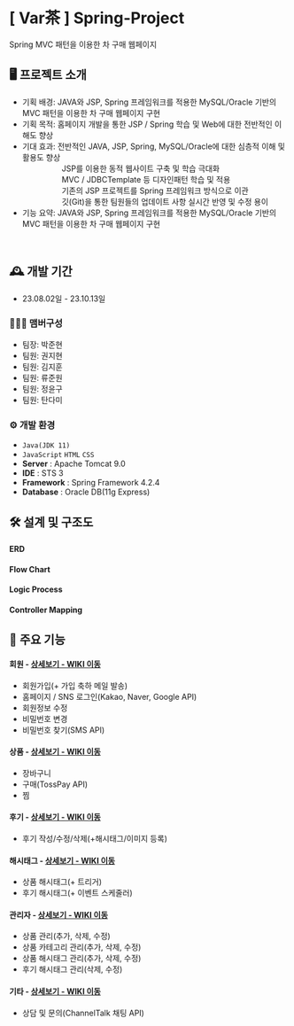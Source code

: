 # [ Var茶 ] Spring-Project
Spring MVC 패턴을 이용한 차 구매 웹페이지

## 🖥️ 프로젝트 소개
- 기획 배경:  JAVA와 JSP, Spring 프레임워크를 적용한 MySQL/Oracle 기반의 MVC 패턴을 이용한 차 구매 웹페이지 구현
- 기획 목적:  홈페이지 개발을 통한 JSP / Spring 학습 및 Web에 대한 전반적인 이해도 향상
- 기대 효과:  전반적인 JAVA, JSP, Spring, MySQL/Oracle에 대한 심층적 이해 및 활용도 향상<br>&nbsp;&nbsp;&nbsp;&nbsp;&nbsp;&nbsp;&nbsp;&nbsp;&nbsp;&nbsp;&nbsp;&nbsp;&nbsp;&nbsp;&nbsp;&nbsp;&nbsp;
             JSP를 이용한 동적 웹사이트 구축 및 학습 극대화<br>&nbsp;&nbsp;&nbsp;&nbsp;&nbsp;&nbsp;&nbsp;&nbsp;&nbsp;&nbsp;&nbsp;&nbsp;&nbsp;&nbsp;&nbsp;&nbsp;&nbsp;
             MVC / JDBCTemplate 등 디자인패턴 학습 및 적용<br>&nbsp;&nbsp;&nbsp;&nbsp;&nbsp;&nbsp;&nbsp;&nbsp;&nbsp;&nbsp;&nbsp;&nbsp;&nbsp;&nbsp;&nbsp;&nbsp;&nbsp;
             기존의 JSP 프로젝트를 Spring 프레임워크 방식으로 이관<br>&nbsp;&nbsp;&nbsp;&nbsp;&nbsp;&nbsp;&nbsp;&nbsp;&nbsp;&nbsp;&nbsp;&nbsp;&nbsp;&nbsp;&nbsp;&nbsp;&nbsp;
             깃(Git)을 통한 팀원들의 업데이트 사항 실시간 반영 및 수정 용이
- 기능 요약: JAVA와 JSP, Spring 프레임워크를 적용한 MySQL/Oracle 기반의 MVC 패턴을 이용한 차 구매 웹페이지 구현

<br>

## 🕰️ 개발 기간
* 23.08.02일 - 23.10.13일

### 🧑‍🤝‍🧑 맴버구성
 - 팀장: 박준현
 - 팀원: 권지현
 - 팀원: 김지훈
 - 팀원: 류준원
 - 팀원: 정윤구
 - 팀원: 탄다미

### ⚙️ 개발 환경
- `Java(JDK 11)`
- `JavaScript` `HTML` `CSS`
- **Server** : Apache Tomcat 9.0
- **IDE** : STS 3
- **Framework** : Spring Framework 4.2.4
- **Database** : Oracle DB(11g Express)

## 🛠 설계 및 구조도
#### ERD

#### Flow Chart

#### Logic Process

#### Controller Mapping

## 📌 주요 기능
#### 회원 - <a href="https://github.com/chaehyuenwoo/SpringBoot-Project-MEGABOX/wiki/%EC%A3%BC%EC%9A%94-%EA%B8%B0%EB%8A%A5-%EC%86%8C%EA%B0%9C(Login)" >상세보기 - WIKI 이동</a>
- 회원가입(+ 가입 축하 메일 발송)
- 홈페이지 / SNS 로그인(Kakao, Naver, Google API)
- 회원정보 수정
- 비밀번호 변경
- 비밀번호 찾기(SMS API)
#### 상품 - <a href="https://github.com/chaehyuenwoo/SpringBoot-Project-MEGABOX/wiki/%EC%A3%BC%EC%9A%94-%EA%B8%B0%EB%8A%A5-%EC%86%8C%EA%B0%9C(Member)" >상세보기 - WIKI 이동</a>
- 장바구니
- 구매(TossPay API)
- 찜
#### 후기 - <a href="https://github.com/chaehyuenwoo/SpringBoot-Project-MEGABOX/wiki/%EC%A3%BC%EC%9A%94-%EA%B8%B0%EB%8A%A5-%EC%86%8C%EA%B0%9C(Member)" >상세보기 - WIKI 이동</a>
- 후기 작성/수정/삭제(+해시태그/이미지 등록)
#### 해시태그 - <a href="https://github.com/chaehyuenwoo/SpringBoot-Project-MEGABOX/wiki/%EC%A3%BC%EC%9A%94-%EA%B8%B0%EB%8A%A5-%EC%86%8C%EA%B0%9C(%EC%98%81%ED%99%94-%EC%98%88%EB%A7%A4)" >상세보기 - WIKI 이동</a>
- 상품 해시태그(+ 트리거)
- 후기 해시태그(+ 이벤트 스케줄러)
#### 관리자 - <a href="https://github.com/chaehyuenwoo/SpringBoot-Project-MEGABOX/wiki/%EC%A3%BC%EC%9A%94-%EA%B8%B0%EB%8A%A5-%EC%86%8C%EA%B0%9C(%EB%A9%94%EC%9D%B8-Page)" >상세보기 - WIKI 이동</a>
- 상품 관리(추가, 삭제, 수정)
- 상품 카테고리 관리(추가, 삭제, 수정)
- 상품 해시태그 관리(추가, 삭제, 수정)
- 후기 해시태그 관리(삭제, 수정)
#### 기타 - <a href="" >상세보기 - WIKI 이동</a> 
- 상담 및 문의(ChannelTalk 채팅 API)
